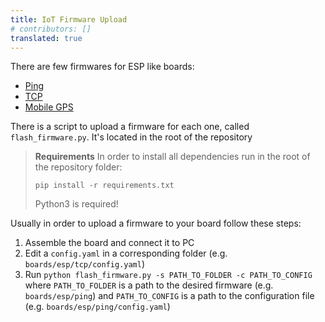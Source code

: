 ```yaml
---
title: IoT Firmware Upload
# contributors: []
translated: true
---
```


There are few firmwares for ESP like boards:

* [Ping](https://github.com/airalab/sensors-connectivity/tree/master/boards/esp/ping)
* [TCP](https://github.com/airalab/sensors-connectivity/tree/master/boards/esp/tcp)
* [Mobile GPS](https://github.com/airalab/sensors-connectivity/tree/master/boards/esp/mobile_gps)

There is a script to upload a firmware for each one, called `flash_firmware.py`. It's located in the root of the repository

> **Requirements**
> In order to install all dependencies run in the root of the repository folder:
>
> ```
> pip install -r requirements.txt
> ```
>
> Python3 is required!

Usually in order to upload a firmware to your board follow these steps:

1. Assemble the board and connect it to PC
2. Edit a `config.yaml` in a corresponding folder (e.g. `boards/esp/tcp/config.yaml`)
3. Run `python flash_firmware.py -s PATH_TO_FOLDER -c PATH_TO_CONFIG` where `PATH_TO_FOLDER` is a path to the desired firmware (e.g. `boards/esp/ping`) and `PATH_TO_CONFIG` is a path to the configuration file (e.g. `boards/esp/ping/config.yaml`)


